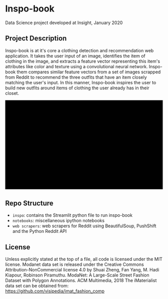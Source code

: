 # Inspo-book
Data Science project developed at Insight, January 2020

## Project Description
Inspo-book is at it's core a clothing detection and recommendation web application. It takes the user input of an image, 
identifies the item of clothing in the image, and extracts a feature vector representing this item's attributes like 
color and texture using a convolutional neural network. Inspo-book them compares similar feature vectors from a set of 
images scrapped from Reddit to recommend the three outfits that have an item closely matching the user's input. In this manner, 
Inspo-book inspires the user to build new outfits around items of clothing the user already has in their closet. 

![inspo](inspo.gif)

## Repo Structure

+ `inspo`: contains the Streamlit python file to run inspo-book 
+ `notebooks`: miscellaneous ipython notebooks
+ `web scrapers`: web scrapers for Reddit using BeautifulSoup, PushShift and the Python Reddit API


## License
Unless explicitly stated at the top of a file, all code is licensed under the MIT license.
Modanet data set is released under the Creative Commons Attribution-NonCommercial license 4.0 by Shuai Zheng, Fan Yang, M. Hadi Kiapour, Robinson Piramuthu. ModaNet: A Large-Scale Street Fashion Dataset with Polygon Annotations. ACM Multimedia, 2018
The iMaterialist data set can be obtained from: https://github.com/visipedia/imat_fashion_comp
